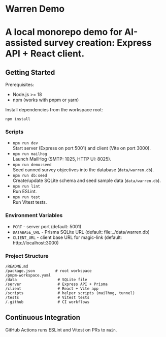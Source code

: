 # Warren Demo

# A local monorepo demo for AI-assisted survey creation: Express API + React client.

## Getting Started

Prerequisites:
- Node.js >= 18
- npm (works with pnpm or yarn)

Install dependencies from the workspace root:
```
npm install
```

### Scripts
- `npm run dev`  
  Start server (Express on port 5001) and client (Vite on port 3000).
 - `npm run mailhog`  
   Launch MailHog (SMTP: 1025, HTTP UI: 8025).
- `npm run demo:seed`  
  Seed canned survey objectives into the database (`data/warren.db`).
- `npm run db:seed`  
  Create/update SQLite schema and seed sample data (`data/warren.db`).
- `npm run lint`  
  Run ESLint.
- `npm run test`  
  Run Vitest tests.

### Environment Variables
- `PORT`  - server port (default: 5001)
- `DATABASE_URL`  - Prisma SQLite URL (default: file:../data/warren.db)
- `CLIENT_URL`  - client base URL for magic-link (default: http://localhost:3000)

### Project Structure
```
/README.md
/package.json         # root workspace
/pnpm-workspace.yaml
/data                  # SQLite file
/server                # Express API + Prisma
/client                # React + Vite app
/scripts               # helper scripts (mailhog, tunnel)
/tests                 # Vitest tests
/.github               # CI workflows
```

## Continuous Integration
GitHub Actions runs ESLint and Vitest on PRs to `main`.